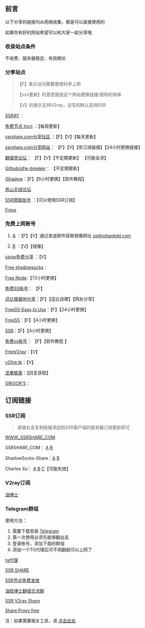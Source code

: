 ## 前言

以下分享的链接均从网络收集，都是可以直接使用的

如果你有好的网站希望可以和大家一起分享哦

### 收录站点条件

不收费、服务器稳定、有效期长



### 分享站点

> 【F】表示访问需要使用科学上网
>
> 【xxx更新】的意思就是这个网站更换链接/密码的频率
>
> 【V】的表示支持V2ray，没写的默认支持SSR


[SSRAY](https://ssray.club/) ：

[免费节点 Incn](https://lncn.org/) ：【每周更新】

[ssrshare.com分享社区](https://www.ssrshare.com/forums/ssr-socks-v2ray.2/) ：【F】【V】【每天更新】

[ssrshare.com分享网站](https://www.ssrtool.com/tool/free_ssr)： 【F】【V】【有订阅链接】【24小时更换链接】

[翻墙党论坛](https://fanqiangdang.com/)： 【F】【V】【不定期更新】 【可能会凉】

[Github/gfw-breaker](https://github.com/gfw-breaker/ssr-accounts)： 【不定期更新】

[iShadow](https://us.ishadowx.net/)：【F】【6小时更换】【软件教程】

[思山无线论坛](http://www.right.com.cn/forum/forum-159-1.html)

[SSR爬取账号](http://ss.pythonic.life/) ：【可以使用SSR订阅】

[Fress](https://io.freess.org/)

### 免费上网账号

1. [A](https://free-ss.site/)  ：【F】【V】通过发送邮件获取镜像网址 ss@rohankdd.com 

2. [B](https://free-ss.tw)  ：【V】【镜像】

[ssray免费分享](https://ssray.club/) ：【V】

[Free shadowsocks](https://free.gyteng.com/)：

[Free Node](http://cacss.me/):【72小时更换】

[免费SS账号](https://ssr.tips/46.html#respond)： 【F】

[逗比根据地分享](https://doub.io/sszhfx/)：【F】【逗比自建】【网友分享】

[FreeSS-Easy to Use](https://ss.freess.org/)：【F】【24小时更换】

[FreeSS](https://io.freess.today/)：【F】【4小时更换】

[SS8](https://get.ss8.fun/)：【F】【4小时更换】

[免费ss账号](https://free.yitianjianss.com/)： 【F】【软件教程 】

[FreeV2ray](https://get.freev2ray.com/)：【V】

[v2fire.tk](https://v2fire.tk/)：【V】

[坚果极客](https://www.nutgeek.com/ssshadowsocks/)：【回复获取】

[GRIGOR'S](https://gdmi.weebly.com/3118523398online.html)：



## 订阅链接

### SSR订阅

> 直接右击复制链接添加到SSR客户端的服务器订阅更新即可

[WWW_SSRSHARE_COM](https://raw.githubusercontent.com/ImLaoD/sub/master/ssrshare.com)

SSRSHARE_COM： [A](https://ssrshare.xyz/freessr) [B](https://yzzz.ml/freessr)

ShadowSocks-Share：[A](https://share-shadowsocksr.herokuapp.com/subscribe?valid=1)  [B](https://shadowsocks-share.herokuapp.com/subscribe?valid=1)

Charles Xu：	[A](https://ourssr.herokuapp.com/subscribe) [B](https://eyyy.herokuapp.com/subscribe) [C](https://shadowsocksshare.herokuapp.com/subscribe)【可能失效】



### V2ray订阅

[油博士](https://fucktiyanqun.netlify.com/)


### Telegram群组

使用方法：

1. 需要下载安装 [Telegram](https://telegram.org/)
2. 第一次使用必须先能够翻出去
3. 登录账号，添加下面的群组
4. 添加一个TG代理后可不用翻就可以上网了

[tg代理](https://t.me/socks5list)

[SSR SHARE](https://t.me/gyjclub)

[SSR节点免费发放](https://t.me/SSRlist)

[油脸博士翻墙交流群](https://t.me/youlianboshi_group)

[SSR V2ray Share](https://t.me/freeshadowsock)

[Share Proxy free](https://t.me/shareproxyfree)

注：如果需要相关工具，请 [点击此处](https://github.com/it-andy-hou/fq)